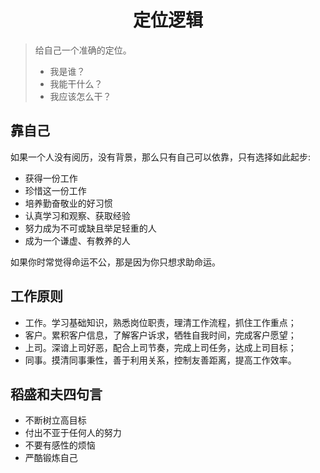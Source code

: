  # <center>定位逻辑</center>

> 给自己一个准确的定位。
> - 我是谁？
> - 我能干什么？
> - 我应该怎么干？

 ## 靠自己

 如果一个人没有阅历，没有背景，那么只有自己可以依靠，只有选择如此起步:
 - 获得一份工作
 - 珍惜这一份工作
 - 培养勤奋敬业的好习惯
 - 认真学习和观察、获取经验
 - 努力成为不可或缺且举足轻重的人
 - 成为一个谦虚、有教养的人

如果你时常觉得命运不公，那是因为你只想求助命运。

## 工作原则

- 工作。学习基础知识，熟悉岗位职责，理清工作流程，抓住工作重点；
- 客户。累积客户信息，了解客户诉求，牺牲自我时间，完成客户愿望；
- 上司。深谙上司好恶，配合上司节奏，完成上司任务，达成上司目标；
- 同事。摸清同事秉性，善于利用关系，控制友善距离，提高工作效率。

## 稻盛和夫四句言

- 不断树立高目标
- 付出不亚于任何人的努力
- 不要有感性的烦恼
- 严酷锻炼自己